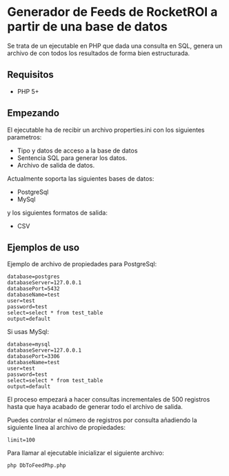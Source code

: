 Generador de Feeds de RocketROI a partir de una base de datos
==================================
Se trata de un ejecutable en PHP que dada una consulta en SQL, genera un archivo de con todos los resultados de forma bien estructurada. 

## Requisitos

  * PHP 5+
  

## Empezando

El ejecutable ha de recibir un archivo properties.ini con los siguientes parametros:

* Tipo y datos de acceso a la base de datos
* Sentencia SQL para generar los datos.
* Archivo de salida de datos.

Actualmente soporta las siguientes bases de datos:

* PostgreSql
* MySql

y los siguientes formatos de salida:

* CSV

## Ejemplos de uso

Ejemplo de archivo de propiedades para PostgreSql:

```
database=postgres
databaseServer=127.0.0.1
databasePort=5432
databaseName=test
user=test
password=test
select=select * from test_table
output=default

```

Si usas MySql:
```
database=mysql
databaseServer=127.0.0.1
databasePort=3306
databaseName=test
user=test
password=test
select=select * from test_table
output=default

```

El proceso empezará a hacer consultas incrementales de 500 registros hasta que haya acabado de generar todo el archivo de salida.

Puedes controlar el número de registros por consulta añadiendo la siguiente linea al archivo de propiedades:

```
limit=100
```

Para llamar al ejecutable inicializar el siguiente archivo:

```
php DbToFeedPhp.php
```
